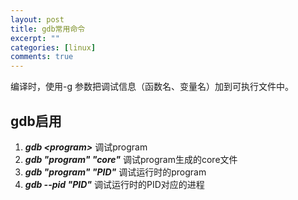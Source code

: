 ```yaml
---
layout: post
title: gdb常用命令
excerpt: ""
categories: [linux]
comments: true
---
```


编译时，使用-g 参数把调试信息（函数名、变量名）加到可执行文件中。


## gdb启用
1. ***gdb \<program\>***         调试program
2. ***gdb "program" "core"***  调试program生成的core文件
3. ***gdb "program" "PID"***   调试运行时的program
4. ***gdb --pid "PID"***       调试运行时的PID对应的进程
